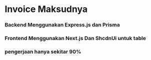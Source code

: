 # Invoice Maksudnya

### Backend Menggunakan Express.js dan Prisma ###
### Frontend Menggunakan Next.js Dan ShcdnUi untuk table ###
### pengerjaan hanya sekitar 90% ###
